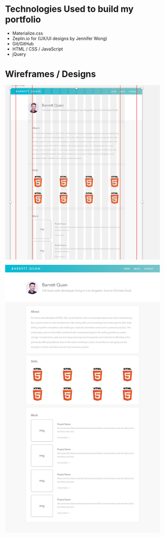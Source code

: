 # Technologies Used to build my portfolio

* Materialize.css
* Zeplin.io for (UX/UI designs by Jennifer Wong)
* Git/GitHub
* HTML / CSS / JavaScript
* jQuery

# Wireframes / Designs

![](/mockup1.png)

![](/mockup2.jpg)
